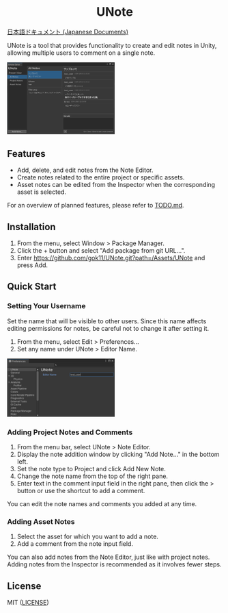 <h1 align="center">UNote</h1>


[日本語ドキュメント (Japanese Documents)](README_JA.md)

UNote is a tool that provides functionality to create and edit notes in Unity, allowing multiple users to comment on a single note.

<img width="50%" src="Doc/readme_01.png" alt="01">

<h2>Features</h2>

* Add, delete, and edit notes from the Note Editor.
* Create notes related to the entire project or specific assets.
* Asset notes can be edited from the Inspector when the corresponding asset is selected.

For an overview of planned features, please refer to [TODO.md](Doc/En/TODO.md).

<h2>Installation</h2>

1. From the menu, select Window > Package Manager.
2. Click the + button and select "Add package from git URL...".
3. Enter https://github.com/gok11/UNote.git?path=/Assets/UNote and press Add.

<h2>Quick Start</h2>

<h3>Setting Your Username</h3>
Set the name that will be visible to other users. Since this name affects editing permissions for notes, be careful not to change it after setting it.

1. From the menu, select Edit > Preferences...
2. Set any name under UNote > Editor Name.

<img width="50%" src="Doc/readme_02.png" alt="01">

<h3>Adding Project Notes and Comments</h3>

1. From the menu bar, select UNote > Note Editor.
2. Display the note addition window by clicking "Add Note..." in the bottom left.
3. Set the note type to Project and click Add New Note.
4. Change the note name from the top of the right pane.
5. Enter text in the comment input field in the right pane, then click the > button or use the shortcut to add a comment.

You can edit the note names and comments you added at any time.

<h3>Adding Asset Notes</h3>

1. Select the asset for which you want to add a note.
2. Add a comment from the note input field.

You can also add notes from the Note Editor, just like with project notes.<br> Adding notes from the Inspector is recommended as it involves fewer steps.

<h2>License</h2>

MIT ([LICENSE](LICENSE))
